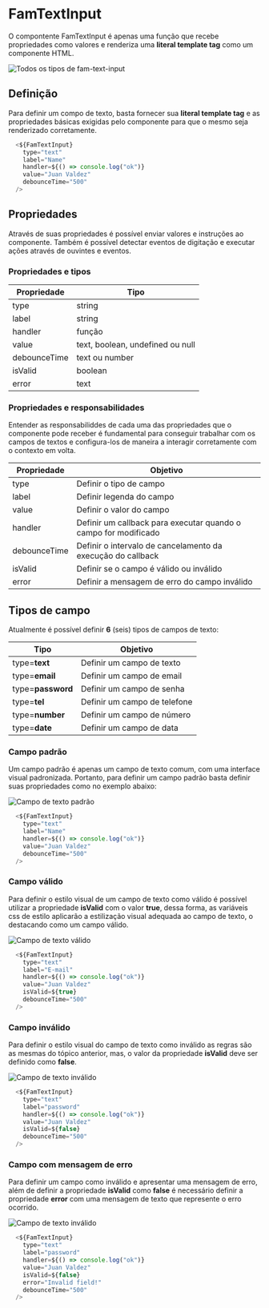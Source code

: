 # FamTextInput

O compontente FamTextInput é apenas uma função que recebe propriedades como valores e renderiza uma **literal template tag** como um componente HTML.

![Todos os tipos de fam-text-input](/images/fam-text-input/fam-text-input-all.png)


## Definição

Para definir um compo de texto, basta fornecer sua **literal template tag** e as propriedades básicas exigidas pelo componente para que o mesmo seja renderizado corretamente.

```javascript
  <${FamTextInput}  
    type="text"
    label="Name"
    handler=${() => console.log("ok")}
    value="Juan Valdez"
    debounceTime="500"
  />
```

## Propriedades

Através de suas propriedades é possível enviar valores e instruções ao componente. Também é possível detectar eventos de digitação e executar ações através de ouvintes e eventos.

### Propriedades e tipos

| Propriedade   |  Tipo                               |
----------------|-------------------------------------|
| type          |  string                             |
| label         |  string                             |
| handler       |  função                             |
| value         |  text, boolean, undefined ou null   |
| debounceTime  |  text ou number                     |
| isValid       |  boolean                            |
| error         |  text                               |


### Propriedades e responsabilidades

Entender as responsabiliddes de cada uma das propriedades que o componente pode receber é fundamental para conseguir trabalhar com os campos de textos e configura-los de maneira a interagir corretamente com o contexto em volta.

  | Propriedade    | Objetivo                                                         |
  |----------------|------------------------------------------------------------------|
  | type           | Definir o tipo de campo                                          |  
  | label          | Definir legenda do campo                                         |
  | value          | Definir o valor do campo                                         | 
  | handler        | Definir um callback para executar quando o campo for modificado  | 
  | debounceTime   | Definir o intervalo de cancelamento da execução do callback      | 
  | isValid        | Definir se o campo é válido ou inválido                          | 
  | error          | Definir a mensagem de erro do campo inválido                     | 


## Tipos de campo

Atualmente é possível definir **6** (seis) tipos de campos de texto:

| Tipo               |  Objetivo                                     |
---------------------|-----------------------------------------------|
| type=**text**      |  Definir um campo de texto                    |
| type=**email**     |  Definir um campo de email                    |
| type=**password**  |  Definir um campo de senha                    |
| type=**tel**       |  Definir um campo de telefone                 |
| type=**number**    |  Definir um campo de número                   |
| type=**date**      |  Definir um campo de data                     |



### Campo padrão

Um campo padrão é apenas um campo de texto comum, com uma interface visual padronizada. Portanto, para definir um campo padrão basta definir suas propriedades como no exemplo abaixo:


![Campo de texto padrão](/images/fam-text-input/fam-text-input-all-default.png)

```javascript
  <${FamTextInput}  
    type="text"
    label="Name"
    handler=${() => console.log("ok")}
    value="Juan Valdez"
    debounceTime="500"
  />
```

### Campo válido

Para definir o estilo visual de um campo de texto como válido é possível utilizar a propriedade **isValid** com o valor **true**, dessa forma, as variáveis css de estilo aplicarão a estilização visual adequada ao campo de texto, o destacando como um campo válido.

![Campo de texto válido](/images/fam-text-input/fam-text-input-all-valid.png)

```javascript
  <${FamTextInput}  
    type="text"
    label="E-mail"
    handler=${() => console.log("ok")}
    value="Juan Valdez"
    isValid=${true}
    debounceTime="500"
  />
```

### Campo inválido

Para definir o estilo visual do campo de texto como inválido as regras são as mesmas do tópico anterior, mas, o valor da propriedade **isValid** deve ser definido como **false**.

![Campo de texto inválido](/images/fam-text-input/fam-text-input-all-invalid.png)

```javascript
  <${FamTextInput}  
    type="text"
    label="password"
    handler=${() => console.log("ok")}
    value="Juan Valdez"
    isValid=${false}
    debounceTime="500"
  />
```

### Campo com mensagem de erro

Para definir um campo como inválido e apresentar uma mensagem de erro, além de definir a propriedade **isValid** como **false** é necessário definir a propriedade **error** com uma mensagem de texto que represente o erro ocorrido.

![Campo de texto inválido](/images/fam-text-input/fam-text-input-all-invalid-error.png)

```javascript
  <${FamTextInput}  
    type="text"
    label="password"
    handler=${() => console.log("ok")}
    value="Juan Valdez"
    isValid=${false}
    error="Invalid field!"
    debounceTime="500"
  />
```

